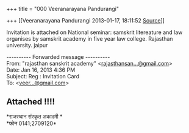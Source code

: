 +++
title = "000 Veeranarayana Pandurangi"

+++
[[Veeranarayana Pandurangi	2013-01-17, 18:11:52 [Source](https://groups.google.com/g/bvparishat/c/Q040AKL9Cjs)]]



Invitation is attached on National seminar: samskrit litereature and law organises by samskrit academy in five year law college. Rajasthan university. jaipur

---------- Forwarded message ----------  
From: "rajasthan sanskrit academy" \<[rajasthansan...@gmail.com]()\>  
Date: Jan 16, 2013 4:36 PM  
Subject: Reg : Invitation Card  
To: \<[veer...@gmail.com]()\>  
  
Attached !!!!  
--  
\*राजस्‍थान संस्‍कृत अकादमी \*  
\*फोन 0141;2709120\*  


